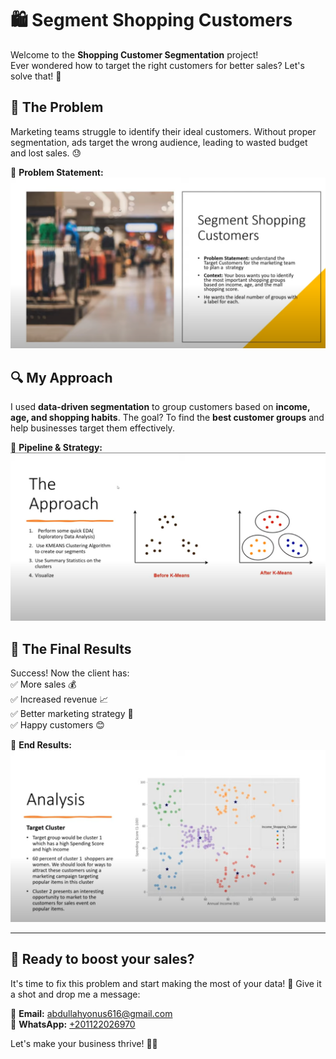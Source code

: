 # 🛍️ Segment Shopping Customers

Welcome to the **Shopping Customer Segmentation** project!  
Ever wondered how to target the right customers for better sales? Let's solve that! 🎯

## 🚨 The Problem  
Marketing teams struggle to identify their ideal customers. Without proper segmentation, ads target the wrong audience, leading to wasted budget and lost sales. 😓  

📌 **Problem Statement:**  
![Problem Statement](problem-statement.png)  

## 🔍 My Approach  
I used **data-driven segmentation** to group customers based on **income, age, and shopping habits**. The goal? To find the **best customer groups** and help businesses target them effectively.  

📌 **Pipeline & Strategy:**  
![Approach](approach.png)  

## 🎉 The Final Results  
Success! Now the client has:  
✅ More sales 💰  
✅ Increased revenue 📈  
✅ Better marketing strategy 🎯  
✅ Happy customers 😊  

📌 **End Results:**  
![End Results](end-results.png)  

---

## 🚀 Ready to boost your sales?  
It's time to fix this problem and start making the most of your data! 🚀
Give it a shot and drop me a message:  

📩 **Email:** abdullahyonus616@gmail.com  
💬 **WhatsApp:** [+201122026970](https://wa.me/201122026970)  

Let's make your business thrive! 🚀🔥  
